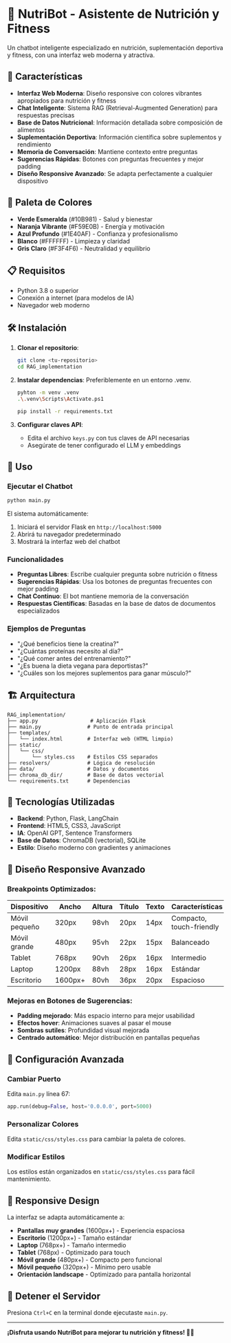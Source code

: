 # 🥗 NutriBot - Asistente de Nutrición y Fitness

Un chatbot inteligente especializado en nutrición, suplementación deportiva y fitness, con una interfaz web moderna y atractiva.

## 🚀 Características

- **Interfaz Web Moderna**: Diseño responsive con colores vibrantes apropiados para nutrición y fitness
- **Chat Inteligente**: Sistema RAG (Retrieval-Augmented Generation) para respuestas precisas
- **Base de Datos Nutricional**: Información detallada sobre composición de alimentos
- **Suplementación Deportiva**: Información científica sobre suplementos y rendimiento
- **Memoria de Conversación**: Mantiene contexto entre preguntas
- **Sugerencias Rápidas**: Botones con preguntas frecuentes y mejor padding
- **Diseño Responsive Avanzado**: Se adapta perfectamente a cualquier dispositivo

## 🎨 Paleta de Colores

- **Verde Esmeralda** (#10B981) - Salud y bienestar
- **Naranja Vibrante** (#F59E0B) - Energía y motivación  
- **Azul Profundo** (#1E40AF) - Confianza y profesionalismo
- **Blanco** (#FFFFFF) - Limpieza y claridad
- **Gris Claro** (#F3F4F6) - Neutralidad y equilibrio

## 📋 Requisitos

- Python 3.8 o superior
- Conexión a internet (para modelos de IA)
- Navegador web moderno

## 🛠️ Instalación

1. **Clonar el repositorio**:
   ```bash
   git clone <tu-repositorio>
   cd RAG_implementation
   ```


2. **Instalar dependencias**:
   Preferiblemente en un entorno .venv.
   ```bash
   pyhton -m venv .venv
   .\.venv\Scripts\Activate.ps1
   ```
   ```bash
   pip install -r requirements.txt
   ```

4. **Configurar claves API**:
   - Edita el archivo `keys.py` con tus claves de API necesarias
   - Asegúrate de tener configurado el LLM y embeddings

## 🚀 Uso

### Ejecutar el Chatbot

```bash
python main.py
```

El sistema automáticamente:
1. Iniciará el servidor Flask en `http://localhost:5000`
2. Abrirá tu navegador predeterminado
3. Mostrará la interfaz web del chatbot

### Funcionalidades

- **Preguntas Libres**: Escribe cualquier pregunta sobre nutrición o fitness
- **Sugerencias Rápidas**: Usa los botones de preguntas frecuentes con mejor padding
- **Chat Continuo**: El bot mantiene memoria de la conversación
- **Respuestas Científicas**: Basadas en la base de datos de documentos especializados

### Ejemplos de Preguntas

- "¿Qué beneficios tiene la creatina?"
- "¿Cuántas proteínas necesito al día?"
- "¿Qué comer antes del entrenamiento?"
- "¿Es buena la dieta vegana para deportistas?"
- "¿Cuáles son los mejores suplementos para ganar músculo?"

## 🏗️ Arquitectura

```
RAG_implementation/
├── app.py                 # Aplicación Flask
├── main.py               # Punto de entrada principal
├── templates/
│   └── index.html        # Interfaz web (HTML limpio)
├── static/
│   └── css/
│       └── styles.css    # Estilos CSS separados
├── resolvers/            # Lógica de resolución
├── data/                 # Datos y documentos
├── chroma_db_dir/        # Base de datos vectorial
└── requirements.txt      # Dependencias
```

## 🎯 Tecnologías Utilizadas

- **Backend**: Python, Flask, LangChain
- **Frontend**: HTML5, CSS3, JavaScript
- **IA**: OpenAI GPT, Sentence Transformers
- **Base de Datos**: ChromaDB (vectorial), SQLite
- **Estilo**: Diseño moderno con gradientes y animaciones

## 📱 Diseño Responsive Avanzado

### Breakpoints Optimizados:

| Dispositivo | Ancho | Altura | Título | Texto | Características |
|-------------|-------|--------|--------|-------|-----------------|
| Móvil pequeño | 320px | 98vh | 20px | 14px | Compacto, touch-friendly |
| Móvil grande | 480px | 95vh | 22px | 15px | Balanceado |
| Tablet | 768px | 90vh | 26px | 16px | Intermedio |
| Laptop | 1200px | 88vh | 28px | 16px | Estándar |
| Escritorio | 1600px+ | 80vh | 36px | 20px | Espacioso |

### Mejoras en Botones de Sugerencias:
- **Padding mejorado**: Más espacio interno para mejor usabilidad
- **Efectos hover**: Animaciones suaves al pasar el mouse
- **Sombras sutiles**: Profundidad visual mejorada
- **Centrado automático**: Mejor distribución en pantallas pequeñas

## 🔧 Configuración Avanzada

### Cambiar Puerto
Edita `main.py` línea 67:
```python
app.run(debug=False, host='0.0.0.0', port=5000)
```

### Personalizar Colores
Edita `static/css/styles.css` para cambiar la paleta de colores.

### Modificar Estilos
Los estilos están organizados en `static/css/styles.css` para fácil mantenimiento.

## 📱 Responsive Design

La interfaz se adapta automáticamente a:
- **Pantallas muy grandes** (1600px+) - Experiencia espaciosa
- **Escritorio** (1200px+) - Tamaño estándar
- **Laptop** (768px+) - Tamaño intermedio
- **Tablet** (768px) - Optimizado para touch
- **Móvil grande** (480px+) - Compacto pero funcional
- **Móvil pequeño** (320px+) - Mínimo pero usable
- **Orientación landscape** - Optimizado para pantalla horizontal

## 🛑 Detener el Servidor

Presiona `Ctrl+C` en la terminal donde ejecutaste `main.py`.

---

**¡Disfruta usando NutriBot para mejorar tu nutrición y fitness! 💪🥗** 
